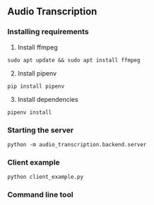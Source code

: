 ## Audio Transcription

### Installing requirements

1. Install ffmpeg
```
sudo apt update && sudo apt install ffmpeg
```
2. Install pipenv
```
pip install pipenv
```
3. Install dependencies
```
pipenv install
```

### Starting the server

```
python -m audio_transcription.backend.server
```

### Client example

```
python client_example.py
```

### Command line tool